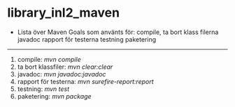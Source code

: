 # library_inl2_maven

- Lista över Maven Goals som använts för: 
	compile,
	ta bort klass filerna
	javadoc
	rapport för testerna
	testning
	paketering
---
1) compile: _mvn compile_
2) ta bort klassfiler: _mvn clear:clear_
3) javadoc: _mvn javadoc:javadoc_
4) rapport för testerna: _mvn surefire-report:report_
5) testning: _mvn test_
6) paketering: _mvn package_
